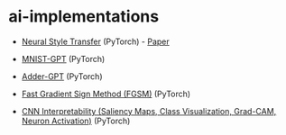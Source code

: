# ai-implementations

- [Neural Style Transfer](https://github.com/saahithjanapati/neural-style-transfer) (PyTorch) - [Paper](https://arxiv.org/pdf/1508.06576)

- [MNIST-GPT](https://github.com/saahithjanapati/mnist-gpt) (PyTorch)

- [Adder-GPT](https://github.com/saahithjanapati/adder-gpt/tree/main) (PyTorch)

- [Fast Gradient Sign Method (FGSM)](https://github.com/saahithjanapati/fgsm) (PyTorch)

- [CNN Interpretability (Saliency Maps, Class Visualization, Grad-CAM, Neuron Activation)](https://github.com/saahithjanapati/cnn-interpetability/blob/main/cnn-interpretability.ipynb) (PyTorch)
